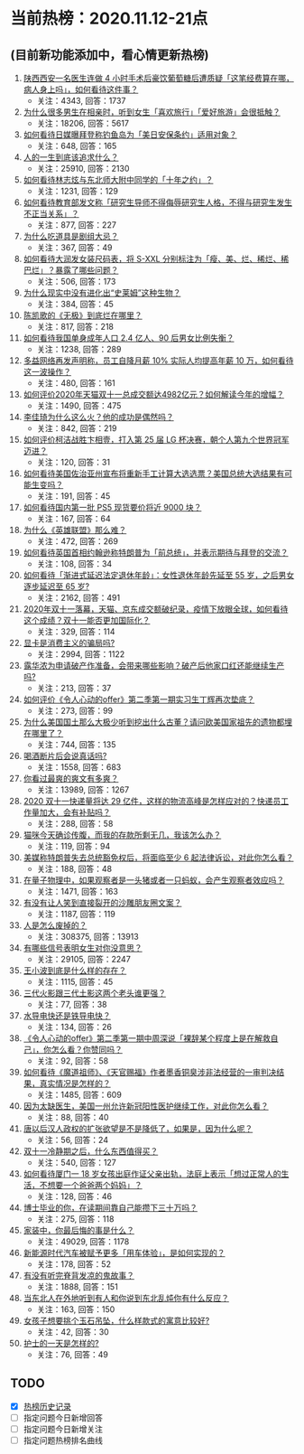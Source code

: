 # 当前热榜：2020.11.12-21点
## (目前新功能添加中，看心情更新热榜)
1. [陕西西安一名医生连做 4 小时手术后豪饮葡萄糖后遭质疑「这笔经费算在哪，病人身上吗」，如何看待这件事？](https://www.zhihu.com/question/429726077)
    * 关注：4343, 回答：1737
2. [为什么很多男生在相亲时，听到女生「喜欢旅行」「爱好旅游」会很抵触？](https://www.zhihu.com/question/311635956)
    * 关注：18206, 回答：5617
3. [如何看待日媒曝拜登称钓鱼岛为「美日安保条约」适用对象？](https://www.zhihu.com/question/429883520)
    * 关注：648, 回答：165
4. [人的一生到底该追求什么？](https://www.zhihu.com/question/38869606)
    * 关注：25910, 回答：2130
5. [如何看待林志炫与东北师大附中同学的「十年之约」？](https://www.zhihu.com/question/429772539)
    * 关注：1231, 回答：129
6. [如何看待教育部发文称「研究生导师不得侮辱研究生人格，不得与研究生发生不正当关系」？](https://www.zhihu.com/question/429789999)
    * 关注：877, 回答：227
7. [为什么吃道具是剧组大忌？](https://www.zhihu.com/question/47907880)
    * 关注：367, 回答：49
8. [如何看待大润发女装尺码表，将 S-XXL 分别标注为「瘦、美、烂、稀烂、稀巴烂」？暴露了哪些问题？](https://www.zhihu.com/question/429878005)
    * 关注：506, 回答：173
9. [为什么现实中没有进化出“史莱姆”这种生物？](https://www.zhihu.com/question/429374335)
    * 关注：384, 回答：45
10. [陈凯歌的《无极》到底烂在哪里？](https://www.zhihu.com/question/20702665)
    * 关注：817, 回答：218
11. [如何看待我国单身成年人口 2.4 亿人、90 后男女比例失衡？](https://www.zhihu.com/question/429916524)
    * 关注：1238, 回答：289
12. [多益网络再发声明称，员工自降月薪 10%  实际人均提高年薪 10 万，如何看待这一波操作？](https://www.zhihu.com/question/429880646)
    * 关注：480, 回答：161
13. [如何评价2020年天猫双十一总成交额达4982亿元？如何解读今年的增幅？](https://www.zhihu.com/question/429859970)
    * 关注：1490, 回答：475
14. [李佳琦为什么这么火？他的成功是偶然吗？](https://www.zhihu.com/question/429605630)
    * 关注：842, 回答：219
15. [如何评价柯洁战胜卞相壹，打入第 25 届 LG 杯决赛，朝个人第九个世界冠军迈进？](https://www.zhihu.com/question/429789940)
    * 关注：120, 回答：31
16. [如何看待美国佐治亚州宣布将重新手工计算大选选票？美国总统大选结果有可能生变吗？](https://www.zhihu.com/question/429892294)
    * 关注：191, 回答：45
17. [如何看待国内第一批 PS5 现货要价将近 9000 块？](https://www.zhihu.com/question/429789277)
    * 关注：167, 回答：64
18. [为什么《英雄联盟》那么难？](https://www.zhihu.com/question/429570961)
    * 关注：472, 回答：269
19. [如何看待英国首相约翰逊称特朗普为「前总统」，并表示期待与拜登的交流？](https://www.zhihu.com/question/429923152)
    * 关注：108, 回答：34
20. [如何看待「渐进式延迟法定退休年龄」：女性退休年龄先延至 55 岁，之后男女逐步延迟至 65 岁?](https://www.zhihu.com/question/428672140)
    * 关注：2162, 回答：491
21. [2020年双十一落幕，天猫、京东成交额破纪录，疫情下放眼全球，如何看待这个成绩？双十一能否更加国际化？](https://www.zhihu.com/question/429882059)
    * 关注：329, 回答：114
22. [显卡是消费主义的骗局吗?](https://www.zhihu.com/question/423953521)
    * 关注：2994, 回答：1122
23. [露华浓为申请破产作准备，会带来哪些影响？破产后他家口红还能继续生产吗?](https://www.zhihu.com/question/429796197)
    * 关注：213, 回答：37
24. [如何评价《令人心动的offer》第二季第一期实习生丁辉再次垫底？](https://www.zhihu.com/question/429827298)
    * 关注：273, 回答：99
25. [为什么美国国土那么大极少听到挖出什么古董？请问欧美国家祖先的遗物都埋在哪里了？](https://www.zhihu.com/question/277146171)
    * 关注：744, 回答：135
26. [喝酒断片后会说真话吗?](https://www.zhihu.com/question/321341448)
    * 关注：1558, 回答：683
27. [你看过最爽的爽文有多爽？](https://www.zhihu.com/question/332411777)
    * 关注：13989, 回答：1267
28. [2020 双十一快递量将达 29 亿件，这样的物流高峰是怎样应对的？快递员工作量加大，会有补贴吗？](https://www.zhihu.com/question/429743691)
    * 关注：288, 回答：58
29. [猫咪今天确诊传腹，而我的存款所剩无几，我该怎么办？](https://www.zhihu.com/question/428852913)
    * 关注：119, 回答：94
30. [美媒称特朗普失去总统豁免权后，将面临至少 6 起法律诉讼，对此你怎么看？](https://www.zhihu.com/question/429875800)
    * 关注：188, 回答：48
31. [在量子物理中，如果观察者是一头猪或者一只蚂蚁，会产生观察者效应吗？](https://www.zhihu.com/question/360728937)
    * 关注：1471, 回答：163
32. [有没有让人笑到直接裂开的沙雕朋友圈文案？](https://www.zhihu.com/question/424800914)
    * 关注：1187, 回答：119
33. [人是怎么废掉的？](https://www.zhihu.com/question/43607087)
    * 关注：308375, 回答：13913
34. [有哪些信号表明女生对你没意思？](https://www.zhihu.com/question/321452698)
    * 关注：29105, 回答：2247
35. [王小波到底是什么样的存在？](https://www.zhihu.com/question/27333174)
    * 关注：1115, 回答：45
36. [三代火影跟三代土影这两个老头谁更强？](https://www.zhihu.com/question/429749055)
    * 关注：77, 回答：38
37. [水导电快还是铁导电快？](https://www.zhihu.com/question/428915809)
    * 关注：134, 回答：26
38. [《令人心动的offer》第二季第一期中周深说「裸辞某个程度上是在解救自己」，你怎么看？你赞同吗？](https://www.zhihu.com/question/429827596)
    * 关注：92, 回答：58
39. [如何看待《魔道祖师》、《天官赐福》作者墨香铜臭涉非法经营的一审判决结果，真实情况是怎样的？](https://www.zhihu.com/question/428249490)
    * 关注：1485, 回答：609
40. [因为太缺医生，美国一州允许新冠阳性医护继续工作，对此你怎么看？](https://www.zhihu.com/question/429794831)
    * 关注：88, 回答：40
41. [唐以后汉人政权的扩张欲望是不是降低了，如果是，因为什么呢？](https://www.zhihu.com/question/429640613)
    * 关注：56, 回答：24
42. [双十一冷静期之后，什么东西值得买？](https://www.zhihu.com/question/429723700)
    * 关注：540, 回答：127
43. [如何看待厦门一 18 岁女孩出庭作证父亲出轨，法庭上表示「想过正常人的生活，不想要一个爸爸两个妈妈」？](https://www.zhihu.com/question/429937189)
    * 关注：128, 回答：46
44. [博士毕业的你，在读期间靠自己能攒下三十万吗？](https://www.zhihu.com/question/428890405)
    * 关注：275, 回答：118
45. [家装中，你最后悔的事是什么？](https://www.zhihu.com/question/56054068)
    * 关注：49029, 回答：1178
46. [新能源时代汽车被赋予更多「用车体验」，是如何实现的？](https://www.zhihu.com/question/428465751)
    * 关注：178, 回答：52
47. [有没有听完脊背发凉的鬼故事？](https://www.zhihu.com/question/424137859)
    * 关注：1888, 回答：151
48. [当东北人在外地听到有人和你说到东北乱炖你有什么反应？](https://www.zhihu.com/question/421594126)
    * 关注：163, 回答：150
49. [女孩子想要挑个玉石吊坠，什么样款式的寓意比较好?](https://www.zhihu.com/question/429582203)
    * 关注：42, 回答：30
50. [护士的一天是怎样的?](https://www.zhihu.com/question/422890514)
    * 关注：76, 回答：49
## TODO
* [x] [热榜历史记录](hot_history/AllHot.md)
* [ ] 指定问题今日新增回答
* [ ] 指定问题今日新增关注
* [ ] 指定问题热榜排名曲线
